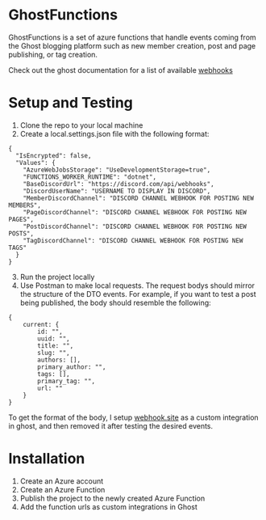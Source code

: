 # GhostFunctions

GhostFunctions is a set of azure functions that handle events coming from the Ghost blogging platform such as new member creation, post and page publishing, or tag creation.

Check out the ghost documentation for a list of available [webhooks](https://ghost.org/docs/webhooks/)

# Setup and Testing

1. Clone the repo to your local machine
2. Create a local.settings.json file with the following format:

```
{
  "IsEncrypted": false,
  "Values": {
    "AzureWebJobsStorage": "UseDevelopmentStorage=true",
    "FUNCTIONS_WORKER_RUNTIME": "dotnet",
    "BaseDiscordUrl": "https://discord.com/api/webhooks",
    "DiscordUserName": "USERNAME TO DISPLAY IN DISCORD",
    "MemberDiscordChannel": "DISCORD CHANNEL WEBHOOK FOR POSTING NEW MEMBERS",
    "PageDiscordChannel": "DISCORD CHANNEL WEBHOOK FOR POSTING NEW PAGES",
    "PostDiscordChannel": "DISCORD CHANNEL WEBHOOK FOR POSTING NEW POSTS",
    "TagDiscordChannel": "DISCORD CHANNEL WEBHOOK FOR POSTING NEW TAGS"
  }
}
```

3. Run the project locally
4. Use Postman to make local requests. The request bodys should mirror the structure of the DTO events. For example, if you want to test a post being published, the body should resemble the following:

```
{
    current: {
        id: "",
        uuid: "",
        title: "",
        slug: "",
        authors: [],
        primary_author: "",
        tags: [],
        primary_tag: "",
        url: ""
    }
}
```

To get the format of the body, I setup [webhook.site](https://webhook.site) as a custom integration in ghost, and then removed it after testing the desired events.

# Installation

1. Create an Azure account
2. Create an Azure Function
3. Publish the project to the newly created Azure Function
4. Add the function urls as custom integrations in Ghost